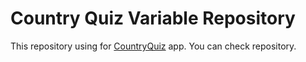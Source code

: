 # Country Quiz Variable Repository

This repository using for [CountryQuiz](https://github.com/BerkayKBL/CountryQuiz/) app. You can check repository.
